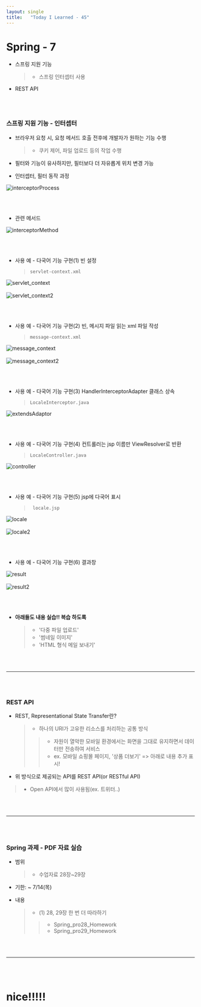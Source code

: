 ```yaml
---
layout: single
title:   "Today I Learned - 45"
---
```


# Spring - 7
  * 스프링 지원 기능
    > * 스프링 인터셉터 사용
  * REST API

<br>
<br>

### 스프링 지원 기능 - 인터셉터
  * 브라우저 요청 시, 요청 메서드 호출 전후에 개발자가 원하는 기능 수행
    > * 쿠키 제어, 파일 업로드 등의 작업 수행
  * 필터와 기능이 유사하지만, 필터보다 더 자유롭게 위치 변경 가능

  * 인터셉터, 필터 동작 과정

![interceptorProcess](https://rightmemory1999.github.io/images/data0614/interceptorProcess.png)

<br>
<br>

  * 관련 메서드

![interceptorMethod](https://rightmemory1999.github.io/images/data0614/interceptorMethod.png)

<br>
<br>

  * 사용 예 - 다국어 기능 구현(1) 빈 설정
    > ```servlet-context.xml```

![servlet_context](https://rightmemory1999.github.io/images/data0614/servlet_context.png) <br>
<br>
![servlet_context2](https://rightmemory1999.github.io/images/data0614/servlet_context2.png)

<br>
<br>

  * 사용 예 - 다국어 기능 구현(2) 빈, 메시지 파일 읽는 xml 파일 작성
    > ```message-context.xml```

![message_context](https://rightmemory1999.github.io/images/data0614/message_context.png) <br>
<br>
![message_context2](https://rightmemory1999.github.io/images/data0614/message_context2.png)

<br>
<br>

  * 사용 예 - 다국어 기능 구현(3) HandlerInterceptorAdapter 클래스 상속
    > ```LocaleInterceptor.java```

![extendsAdaptor](https://rightmemory1999.github.io/images/data0614/extendsAdaptor.png)

<br>
<br>

  * 사용 예 - 다국어 기능 구현(4) 컨트롤러는 jsp 이름만 ViewResolver로 반환
    > ```LocaleController.java```

![controller](https://rightmemory1999.github.io/images/data0614/controller.png)

<br>
<br>

  * 사용 예 - 다국어 기능 구현(5) jsp에 다국어 표시
    > ``` locale.jsp```

![locale](https://rightmemory1999.github.io/images/data0614/locale.png) <br>
<br>
![locale2](https://rightmemory1999.github.io/images/data0614/locale2.png)

<br>
<br>

  * 사용 예 - 다국어 기능 구현(6) 결과창

![result](https://rightmemory1999.github.io/images/data0614/result.png) <br>
<br>
![result2](https://rightmemory1999.github.io/images/data0614/result2.png)

<br>
<br>

  * **아래들도 내용 실습!! 복습 하도록**
    > * '다중 파일 업로드'
    > * '썸네일 이미지'
    > * 'HTML 형식 메일 보내기'


<br>
<br>

* * *

<br>
<br>

### REST API
  * REST, Representational State Transfer란?
    > * 하나의 URI가 고유한 리소스를 처리하는 공통 방식
    >> * 자원이 열악한 모바일 환경에서는 화면을 그대로 유지하면서 데이터만 전송하여 서비스
    >> * ex. 모바일 쇼핑몰 페이지, '상품 더보기' => 아래로 내용 추가 표시!

  * 위 방식으로 제공되는 API를 REST API(or RESTful API)
   > * Open API에서 많이 사용됨(ex. 트위터..)

<br>
<br>

* * *

<br>
<br>

### Spring 과제 - PDF 자료 실습 
  * 범위
    > * 수업자료 28장~29장

  * 기한: ~ 7/14(목)

  * 내용
    > * (1) 28, 29장 한 번 더 따라하기
    >> * Spring_pro28_Homework
    >> * Spring_pro29_Homework


<br>
<br>

* * *

<br>
<br>

# nice!!!!!
